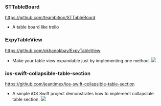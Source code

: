 ### STTableBoard
https://github.com/teambition/STTableBoard
- A table board like trello

### ExpyTableView
https://github.com/okhanokbay/ExpyTableView
- Make your table view expandable just by implementing one method.
![](https://camo.githubusercontent.com/0945d80797ba01e7ba3036fef0416f34d6525baa/68747470733a2f2f6d656469612e67697068792e636f6d2f6d656469612f70366b62694c3072464143624b2f67697068792e676966)

### ios-swift-collapsible-table-section
https://github.com/jeantimex/ios-swift-collapsible-table-section
- A simple iOS Swift project demonstrates how to implement collapsible table section.
![](https://user-images.githubusercontent.com/565300/33296371-1c17e332-d390-11e7-910b-947ed42fcbb3.gif)
